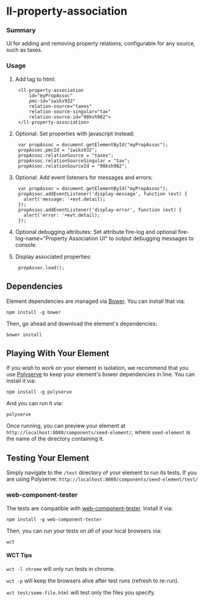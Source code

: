 # ll-property-association

### Summary
UI for adding and removing property relations, configurable for any source, such as taxes.
### Usage
1. Add tag to html:

        <ll-property-association
            id="myPropAssoc"
            pmc-id="iwiks932"
            relation-source="taxes"
            relation-source-singular="tax"
            relation-source-id="98ksh982">
        </ll-property-association>
        
1. Optional: Set properties with javascript instead:

        var propAssoc = document.getElementById("myPropAssoc");
        propAssoc.pmcId = "iwiks932";
        propAssoc.relationSource = "taxes";
        propAssoc.relationSourceSingular = "tax";
        propAssoc.relationSourceId = "98ksh982";
        
1. Optional: Add event listeners for messages and errors:

        var propAssoc = document.getElementById("myPropAssoc");
        propAssoc.addEventListener('display-message', function (evt) {
          alert('message: '+evt.detail);
        });
        propAssoc.addEventListener('display-error', function (evt) {
          alert('error: '+evt.detail);
        });
        
1. Optional debugging attributes: Set attribute fire-log and optional fire-log-name="Property Association UI" to output debugging messages to console.
1. Display associated properties:

        propAssoc.load();

## Dependencies

Element dependencies are managed via [Bower](http://bower.io/). You can
install that via:

    npm install -g bower

Then, go ahead and download the element's dependencies:

    bower install


## Playing With Your Element

If you wish to work on your element in isolation, we recommend that you use
[Polyserve](https://github.com/PolymerLabs/polyserve) to keep your element's
bower dependencies in line. You can install it via:

    npm install -g polyserve

And you can run it via:

    polyserve

Once running, you can preview your element at
`http://localhost:8080/components/seed-element/`, where `seed-element` is the name of the directory containing it.


## Testing Your Element

Simply navigate to the `/test` directory of your element to run its tests. If
you are using Polyserve: `http://localhost:8080/components/seed-element/test/`

### web-component-tester

The tests are compatible with [web-component-tester](https://github.com/Polymer/web-component-tester).
Install it via:

    npm install -g web-component-tester

Then, you can run your tests on _all_ of your local browsers via:

    wct

#### WCT Tips

`wct -l chrome` will only run tests in chrome.

`wct -p` will keep the browsers alive after test runs (refresh to re-run).

`wct test/some-file.html` will test only the files you specify.
